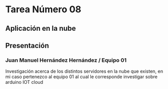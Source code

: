 # Tarea Número 08
## Aplicación en la nube
## Presentación  
### Juan Manuel Hernández Hernández / Equipo 01

Investigación acerca de los distintos servidores en la nube que existen, en mi caso pertenezco al equipo 01 al cual le corresponde investigar sobre arduino IOT cloud
